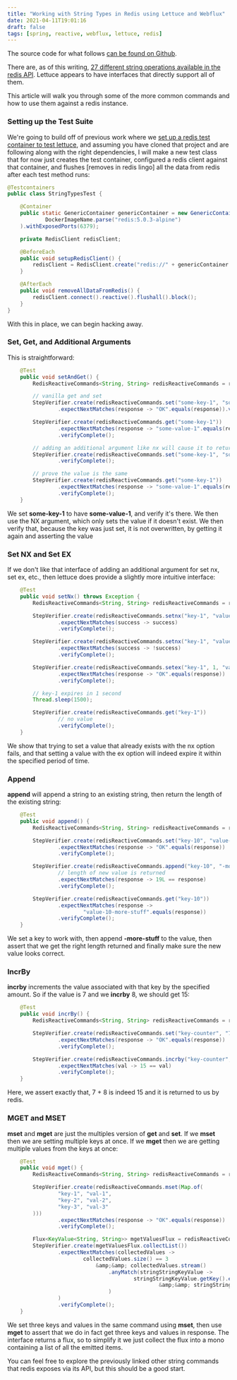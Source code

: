 ```yaml
---
title: "Working with String Types in Redis using Lettuce and Webflux"
date: 2021-04-11T19:01:16
draft: false
tags: [spring, reactive, webflux, lettuce, redis]
---
```


The source code for what follows [can be found on Github](https://github.com/nfisher23/reactive-programming-webflux).

There are, as of this writing, [27 different string operations available in the redis API](https://redis.io/commands/#string). Lettuce appears to have interfaces that directly support all of them.

This article will walk you through some of the more common commands and how to use them against a redis instance.

### Setting up the Test Suite

We're going to build off of previous work where we [set up a redis test container to test lettuce](https://nickolasfisher.com/blog/How-to-use-a-Redis-Test-Container-with-LettuceSpring-Boot-Webflux), and assuming you have cloned that project and are following along with the right dependencies, I will make a new test class that for now just creates the test container, configured a redis client against that container, and flushes \[removes in redis lingo\] all the data from redis after each test method runs:

```java
@Testcontainers
public class StringTypesTest {

    @Container
    public static GenericContainer genericContainer = new GenericContainer(
            DockerImageName.parse("redis:5.0.3-alpine")
    ).withExposedPorts(6379);

    private RedisClient redisClient;

    @BeforeEach
    public void setupRedisClient() {
        redisClient = RedisClient.create("redis://" + genericContainer.getHost() + ":" + genericContainer.getMappedPort(6379));
    }

    @AfterEach
    public void removeAllDataFromRedis() {
        redisClient.connect().reactive().flushall().block();
    }
}

```

With this in place, we can begin hacking away.

### Set, Get, and Additional Arguments

This is straightforward:

```java
    @Test
    public void setAndGet() {
        RedisReactiveCommands<String, String> redisReactiveCommands = redisClient.connect().reactive();

        // vanilla get and set
        StepVerifier.create(redisReactiveCommands.set("some-key-1", "some-value-1"))
                .expectNextMatches(response -> "OK".equals(response)).verifyComplete();

        StepVerifier.create(redisReactiveCommands.get("some-key-1"))
                .expectNextMatches(response -> "some-value-1".equals(response))
                .verifyComplete();

        // adding an additional argument like nx will cause it to return nothing if it doesn't get set
        StepVerifier.create(redisReactiveCommands.set("some-key-1", "some-value-2", new SetArgs().nx()))
                .verifyComplete();

        // prove the value is the same
        StepVerifier.create(redisReactiveCommands.get("some-key-1"))
                .expectNextMatches(response -> "some-value-1".equals(response))
                .verifyComplete();
    }

```

We set **some-key-1** to have **some-value-1**, and verify it's there. We then use the NX argument, which only sets the value if it doesn't exist. We then verify that, because the key was just set, it is not overwritten, by getting it again and asserting the value

### Set NX and Set EX

If we don't like that interface of adding an additional argument for set nx, set ex, etc., then lettuce does provide a slightly more intuitive interface:

```java
    @Test
    public void setNx() throws Exception {
        RedisReactiveCommands<String, String> redisReactiveCommands = redisClient.connect().reactive();

        StepVerifier.create(redisReactiveCommands.setnx("key-1", "value-1"))
                .expectNextMatches(success -> success)
                .verifyComplete();

        StepVerifier.create(redisReactiveCommands.setnx("key-1", "value-2"))
                .expectNextMatches(success -> !success)
                .verifyComplete();

        StepVerifier.create(redisReactiveCommands.setex("key-1", 1, "value-1"))
                .expectNextMatches(response -> "OK".equals(response))
                .verifyComplete();

        // key-1 expires in 1 second
        Thread.sleep(1500);

        StepVerifier.create(redisReactiveCommands.get("key-1"))
                // no value
                .verifyComplete();
    }

```

We show that trying to set a value that already exists with the nx option fails, and that setting a value with the ex option will indeed expire it within the specified period of time.

### Append

**append** will append a string to an existing string, then return the length of the existing string:

```java
    @Test
    public void append() {
        RedisReactiveCommands<String, String> redisReactiveCommands = redisClient.connect().reactive();

        StepVerifier.create(redisReactiveCommands.set("key-10", "value-10"))
                .expectNextMatches(response -> "OK".equals(response))
                .verifyComplete();

        StepVerifier.create(redisReactiveCommands.append("key-10", "-more-stuff"))
                // length of new value is returned
                .expectNextMatches(response -> 19L == response)
                .verifyComplete();

        StepVerifier.create(redisReactiveCommands.get("key-10"))
                .expectNextMatches(response ->
                        "value-10-more-stuff".equals(response))
                .verifyComplete();
    }

```

We set a key to work with, then append **-more-stuff** to the value, then assert that we get the right length returned and finally make sure the new value looks correct.

### IncrBy

**incrby** increments the value associated with that key by the specified amount. So if the value is 7 and we **incrby** 8, we should get 15:

```java
    @Test
    public void incrBy() {
        RedisReactiveCommands<String, String> redisReactiveCommands = redisClient.connect().reactive();

        StepVerifier.create(redisReactiveCommands.set("key-counter", "7"))
                .expectNextMatches(response -> "OK".equals(response))
                .verifyComplete();

        StepVerifier.create(redisReactiveCommands.incrby("key-counter", 8L))
                .expectNextMatches(val -> 15 == val)
                .verifyComplete();
    }

```

Here, we assert exactly that, 7 + 8 is indeed 15 and it is returned to us by redis.

### MGET and MSET

**mset** and **mget** are just the multiples version of **get** and **set**. If we **mset** then we are setting multiple keys at once. If we **mget** then we are getting multiple values from the keys at once:

```java
    @Test
    public void mget() {
        RedisReactiveCommands<String, String> redisReactiveCommands = redisClient.connect().reactive();

        StepVerifier.create(redisReactiveCommands.mset(Map.of(
                "key-1", "val-1",
                "key-2", "val-2",
                "key-3", "val-3"
        )))
                .expectNextMatches(response -> "OK".equals(response))
                .verifyComplete();

        Flux<KeyValue<String, String>> mgetValuesFlux = redisReactiveCommands.mget("key-1", "key-2", "key-3");
        StepVerifier.create(mgetValuesFlux.collectList())
                .expectNextMatches(collectedValues ->
                        collectedValues.size() == 3
                            &amp;&amp; collectedValues.stream()
                                .anyMatch(stringStringKeyValue ->
                                        stringStringKeyValue.getKey().equals("key-1")
                                                &amp;&amp; stringStringKeyValue.getValue().equals("val-1")
                                )
                )
                .verifyComplete();
    }

```

We set three keys and values in the same command using **mset**, then use **mget** to assert that we do in fact get three keys and values in response. The interface returns a flux, so to simplify it we just collect the flux into a mono containing a list of all the emitted items.

You can feel free to explore the previously linked other string commands that redis exposes via its API, but this should be a good start.
